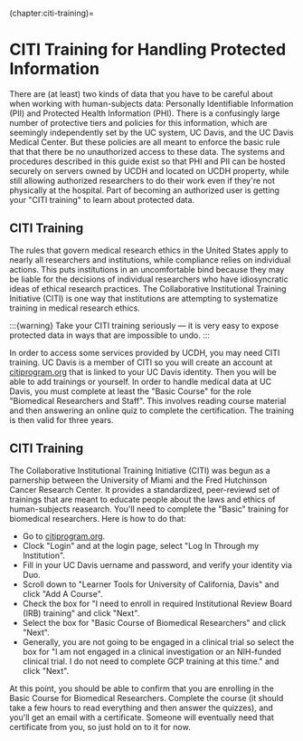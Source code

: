 (chapter:citi-training)=
# CITI Training for Handling Protected Information

There are (at least) two kinds of data that you have to be careful about when working with human-subjects data: Personally Identifiable Information (PII) and Protected Health Information (PHI). There is a confusingly large number of protective tiers and policies for this information, which are seemingly independently set by the UC system, UC Davis, and the UC Davis Medical Center. But these policies are all meant to enforce the basic rule that that there be no unauthorized access to these data. The systems and procedures described in this guide exist so that PHI and PII can be hosted securely on servers owned by UCDH and located on UCDH property, while still allowing authorized researchers to do their work even if they're not physically at the hospital. Part of becoming an authorized user is getting your "CITI training" to learn about protected data.

## CITI Training
The rules that govern medical research ethics in the United States apply to nearly all researchers and institutions, while compliance relies on individual actions. This puts institutions in an uncomfortable bind because they may be liable for the decisions of individual researchers who have idiosyncratic ideas of ethical research practices. The Collaborative Institutional Training Initiative (CITI) is one way that institutions are attempting to systematize training in medical research ethics.

:::{warning}
Take your CITI training seriously — it is very easy to expose protected data in ways that are impossible to undo.
:::

In order to access some services provided by UCDH, you may need CITI training. UC Davis is a member of CITI so you will create an account at [citiprogram.org](https://citiprogram.org) that is linked to your UC Davis identity. Then you will be able to add trainings or yourself. In order to handle medical data at UC Davis, you must complete at least the "Basic Course" for the role "Biomedical Researchers and Staff". This involves reading course material and then answering an online quiz to complete the certification. The training is then valid for three years.

## CITI Training
The Collaborative Institutional Training Initiative (CITI) was begun as a parnership between the University of Miami and the Fred Hutchinson Cancer Research Center. It provides a standardized, peer-reviewd set of trainings that are meant to educate people about the laws and ethics of human-subjects reasearch. You'll need to complete the "Basic" training for biomedical researchers. Here is how to do that:

- Go to [citiprogram.org](https://www.citiprogram.org).
- Clock "Login" and at the login page, select "Log In Through my Institution".
- Fill in your UC Davis uername and password, and verify your identity via Duo.
- Scroll down to "Learner Tools for University of California, Davis" and click "Add A Course".
- Check the box for "I need to enroll in required Institutional Review Board (IRB) training" and click "Next".
- Select the box for "Basic Course of Biomedical Researchers" and click "Next".
- Generally, you are not going to be engaged in a clinical trial so select the box for "I am not engaged in a clinical investigation or an NIH-funded clinical trial. I do not need to complete GCP training at this time." and click "Next".

At this point, you should be able to confirm that you are enrolling in the Basic Course for Biomedical Researchers. Complete the course (it should take a few hours to read everything and then answer the quizzes), and you'll get an email with a certificate. Someone will eventually need that certificate from you, so just hold on to it for now.
